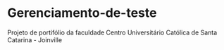 # Gerenciamento-de-teste
Projeto de portifólio da faculdade Centro Universitário Católica de Santa Catarina - Joinville

